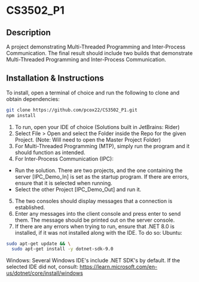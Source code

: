 # CS3502_P1

## Description
A project demonstrating Multi-Threaded Programming and Inter-Process Communication. The final result should include two builds that demonstrate Multi-Threaded Programming and Inter-Process Communication.

## Installation & Instructions
To install, open a terminal of choice and run the following to clone and obtain dependencies:
```bash
git clone https://github.com/pcox22/CS3502_P1.git
npm install
```

1. To run, open your IDE of choice (Solutions built in JetBrains: Rider)
2. Select File > Open and select the Folder inside the Repo for the given Project. (Note: Will need to open the Master Project Folder)
3. For Multi-Threaded Programming (MTP), simply run the program and it should function as intended.
4. For Inter-Process Communication (IPC):
  - Run the solution. There are two projects, and the one containing the server [IPC_Demo_In] is set as the startup program. If there are errors, ensure that it is selected when running.
  - Select the other Project [IPC_Demo_Out] and run it.
5. The two consoles should display messages that a connection is established.
6. Enter any messages into the client console and press enter to send them. The message should be printed out on the server console.
7. If there are any errors when trying to run, ensure that .NET 8.0 is installed, if it was not installed along with the IDE. To do so:
  Ubuntu:
```bash
sudo apt-get update && \
  sudo apt-get install -y dotnet-sdk-9.0
```
  Windows: Several Windows IDE's include .NET SDK's by default. If the selected IDE did not, consult: https://learn.microsoft.com/en-us/dotnet/core/install/windows

